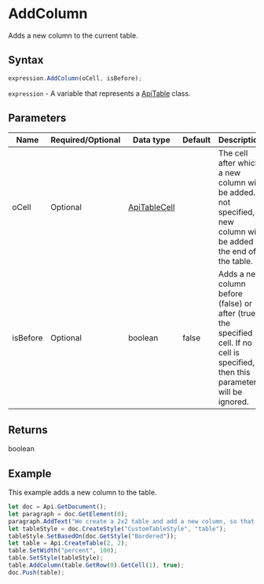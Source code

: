 # AddColumn

Adds a new column to the current table.

## Syntax

```javascript
expression.AddColumn(oCell, isBefore);
```

`expression` - A variable that represents a [ApiTable](../ApiTable.md) class.

## Parameters

| **Name** | **Required/Optional** | **Data type** | **Default** | **Description** |
| ------------- | ------------- | ------------- | ------------- | ------------- |
| oCell | Optional | [ApiTableCell](../../ApiTableCell/ApiTableCell.md) |  | The cell after which a new column will be added. If not specified, a new column will be added at the end of the table. |
| isBefore | Optional | boolean | false | Adds a new column before (false) or after (true) the specified cell. If no cell is specified, then this parameter will be ignored. |

## Returns

boolean

## Example

This example adds a new column to the table.

```javascript editor-docx
let doc = Api.GetDocument();
let paragraph = doc.GetElement(0);
paragraph.AddText("We create a 2x2 table and add a new column, so that it becomes 3x2:");
let tableStyle = doc.CreateStyle("CustomTableStyle", "table");
tableStyle.SetBasedOn(doc.GetStyle("Bordered"));
let table = Api.CreateTable(2, 2);
table.SetWidth("percent", 100);
table.SetStyle(tableStyle);
table.AddColumn(table.GetRow(0).GetCell(1), true);
doc.Push(table);
```
